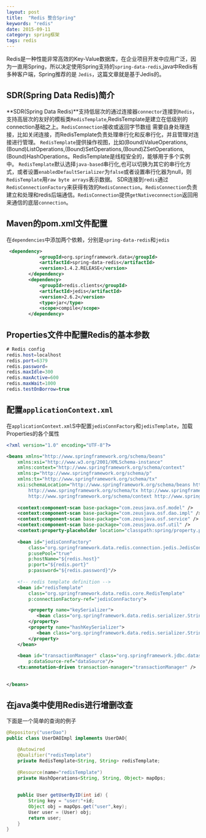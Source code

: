```yaml
---
layout: post
title:  "Redis 整合Spring"
keywords: "redis"
date: 2015-09-11
category: spring框架
tags: redis
---
```


Redis是一种性能非常高效的Key-Value数据库，在企业项目开发中应用广泛，因为一直用Spring，所以决定使用Spring支持的`spring-data-redis`,java中Redis有多种客户端，Spring推荐的是
`Jedis`，这篇文章就是基于Jedis的。

## SDR(Spring Data Redis)简介
**SDR(Spring Data Redis)**支持低层次的通过连接器`connector`连接到`Redis`，支持高层次的友好的模板类`RedisTemplate`,RedisTemplate是建立在低级别的connection基础之上。`RedisConnection`接收或返回字节数组
需要自身处理连接，比如关闭连接，而RedisTemplate负责处理串行化和反串行化，并且管理对连接进行管理。
`RedisTemplate`提供操作视图，比如(Bound)ValueOperations,(Bound)ListOperations,(Bound)SetOperations,(Bound)ZSetOperations,(Bound)HashOperations。RedisTemplate是线程安全的，能够用于多个实例中。
`RedisTemplate`默认选择`java-based`串行化,也可以切换为其它的串行化方式，或者设置`enabledDefaultSerializer`为`false`或者设置串行化器为null，则`RedisTemplate`用`raw byte arrays`表示数据。
SDR连接到`redis`通过`RedisConnectionFactory`来获得有效的`RedisConnection`。`RedisConnection`负责建立和处理和redis后端通信。`RedisConnection`提供`getNativeconnection`返回用来通信的底层`connection`。


## Maven的pom.xml文件配置
在`dependencies`中添加两个依赖，分别是`spring-data-redis`和`jedis`

```xml
 <dependency>
	        <groupId>org.springframework.data</groupId>
	        <artifactId>spring-data-redis</artifactId>
	        <version>1.4.2.RELEASE</version>
	    </dependency>
		<dependency>
		    <groupId>redis.clients</groupId>
		    <artifactId>jedis</artifactId>
		    <version>2.6.2</version>
		    <type>jar</type>
		    <scope>compile</scope>
		</dependency>

```
<!-- more -->

## Properties文件中配置Redis的基本参数

```java
# Redis config
redis.host=localhost
redis.port=6379
redis.password=
redis.maxIdle=300
redis.maxActive=600
redis.maxWait=1000
redis.testOnBorrow=true
```

## 配置`applicationContext.xml`
在`applicationContext.xml`S中配置`jedisConnFactory`和`jedisTemplate`，加载Properties的各个属性

```xml
<?xml version="1.0" encoding="UTF-8"?>

<beans xmlns="http://www.springframework.org/schema/beans"
	xmlns:xsi="http://www.w3.org/2001/XMLSchema-instance"
	xmlns:context="http://www.springframework.org/schema/context"
	xmlns:p="http://www.springframework.org/schema/p"
	xmlns:tx="http://www.springframework.org/schema/tx"
	xsi:schemaLocation="http://www.springframework.org/schema/beans http://www.springframework.org/schema/beans/spring-beans.xsd
		http://www.springframework.org/schema/tx http://www.springframework.org/schema/tx/spring-tx-3.2.xsd
		http://www.springframework.org/schema/context http://www.springframework.org/schema/context/spring-context.xsd">
    
	<context:component-scan base-package="com.zeusjava.osf.model" />
	<context:component-scan base-package="com.zeusjava.osf.dao.impl" />
	<context:component-scan base-package="com.zeusjava.osf.service" />
	<context:component-scan base-package="com.zeusjava.osf.util" />
	<context:property-placeholder location="classpath:spring/property.properties"/>
	
	<bean id="jedisConnFactory" 
	    class="org.springframework.data.redis.connection.jedis.JedisConnectionFactory" 
	    p:usePool="true"
	    p:hostName="${redis.host}"
	    p:port="${redis.port}"
	    p:password="${redis.password}"/>
	
	<!-- redis template definition -->
	<bean id="redisTemplate" 
	    class="org.springframework.data.redis.core.RedisTemplate"
	    p:connectionFactory-ref="jedisConnFactory">

		<property name="keySerializer">
           <bean class="org.springframework.data.redis.serializer.StringRedisSerializer" />
        </property>  
        <property name="hashKeySerializer">  
           <bean class="org.springframework.data.redis.serializer.StringRedisSerializer" />
        </property>
	</bean>	
	 
	<bean id="transactionManager" class="org.springframework.jdbc.datasource.DataSourceTransactionManager" 
		p:dataSource-ref="dataSource"/>    
	<tx:annotation-driven transaction-manager="transactionManager" />
	
	
</beans>

```
## 在java类中使用Redis进行增删改查
下面是一个简单的查询的例子

```java
@Repository("userDao")
public class UserDAOImpl implements UserDAO{

	@Autowired
	@Qualifier("redisTemplate")
	private RedisTemplate<String, String> redisTemplate; 
	
	@Resource(name="redisTemplate")
	private HashOperations<String, String, Object> mapOps;
	
	
	public User getUserByID(int id) {
		String key = "user:"+id;
		Object obj = mapOps.get("user",key);
		User user = (User) obj;
		return user;
	}
}
```
